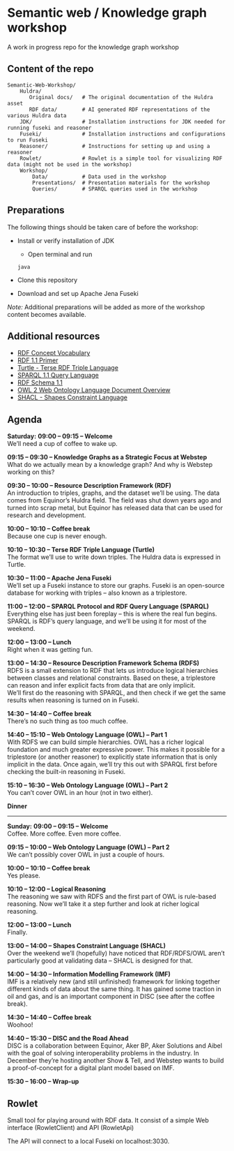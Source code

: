 # Semantic web / Knowledge graph workshop
A work in progress repo for the knowledge graph workshop

## Content of the repo

```
Semantic-Web-Workshop/
    Huldra/
       Original docs/   # The original documentation of the Huldra asset
       RDF data/        # AI generated RDF representations of the various Huldra data
    JDK/                # Installation instructions for JDK needed for running fuseki and reasoner 
    Fuseki/             # Installation instructions and configurations to run Fuseki
    Reasoner/           # Instructions for setting up and using a reasoner
    Rowlet/             # Rowlet is a simple tool for visualizing RDF data (might not be used in the workshop)
    Workshop/
        Data/           # Data used in the workshop
        Presentations/  # Presentation materials for the workshop
        Queries/        # SPARQL queries used in the workshop
```

## Preparations

The following things should be taken care of before the workshop:

- Install or verify installation of JDK
    - Open terminal and run
    ```
    java
    ```

- Clone this repository
- Download and set up Apache Jena Fuseki

*Note:* Additional preparations will be added as more of the workshop content becomes available.

## Additional resources

- [RDF Concept Vocabulary](https://www.w3.org/1999/02/22-rdf-syntax-ns#)    
- [RDF 1.1 Primer](https://www.w3.org/TR/rdf11-primer/)
- [Turtle - Terse RDF Triple Language](https://www.w3.org/TR/turtle/)
- [SPARQL 1.1 Query Language](https://www.w3.org/TR/sparql11-query/)
- [RDF Schema 1.1](https://www.w3.org/TR/rdf-schema/)
- [OWL 2 Web Ontology Language Document Overview](https://www.w3.org/TR/owl2-overview/)
- [SHACL - Shapes Constraint Language](https://www.w3.org/TR/shacl/)

## Agenda

**Saturday:**
**09:00 – 09:15 – Welcome**  
We’ll need a cup of coffee to wake up.  

**09:15 – 09:30 – Knowledge Graphs as a Strategic Focus at Webstep**  
What do we actually mean by a knowledge graph? And why is Webstep working on this?  

**09:30 – 10:00 – Resource Description Framework (RDF)**  
An introduction to triples, graphs, and the dataset we’ll be using. The data comes from Equinor’s Huldra field. The field was shut down years ago and turned into scrap metal, but Equinor has released data that can be used for research and development.  

**10:00 – 10:10 – Coffee break**  
Because one cup is never enough.  

**10:10 – 10:30 – Terse RDF Triple Language (Turtle)**  
The format we’ll use to write down triples. The Huldra data is expressed in Turtle.  

**10:30 – 11:00 – Apache Jena Fuseki**  
We’ll set up a Fuseki instance to store our graphs. Fuseki is an open-source database for working with triples – also known as a triplestore.  

**11:00 – 12:00 – SPARQL Protocol and RDF Query Language (SPARQL)**  
Everything else has just been foreplay – this is where the real fun begins. SPARQL is RDF’s query language, and we’ll be using it for most of the weekend.  

**12:00 – 13:00 – Lunch**  
Right when it was getting fun.  

**13:00 – 14:30 – Resource Description Framework Schema (RDFS)**  
RDFS is a small extension to RDF that lets us introduce logical hierarchies between classes and relational constraints. Based on these, a triplestore can reason and infer explicit facts from data that are only implicit.  
We’ll first do the reasoning with SPARQL, and then check if we get the same results when reasoning is turned on in Fuseki.  

**14:30 – 14:40 – Coffee break**  
There’s no such thing as too much coffee.  

**14:40 – 15:10 – Web Ontology Language (OWL) – Part 1**  
With RDFS we can build simple hierarchies. OWL has a richer logical foundation and much greater expressive power. This makes it possible for a triplestore (or another reasoner) to explicitly state information that is only implicit in the data. Once again, we’ll try this out with SPARQL first before checking the built-in reasoning in Fuseki.  

**15:10 – 16:30 – Web Ontology Language (OWL) – Part 2**  
You can’t cover OWL in an hour (not in two either).  

**Dinner**  

---

**Sunday:**
**09:00 – 09:15 – Welcome**  
Coffee. More coffee. Even more coffee.  

**09:15 – 10:00 – Web Ontology Language (OWL) – Part 2**  
We can’t possibly cover OWL in just a couple of hours.  

**10:00 – 10:10 – Coffee break**  
Yes please.  

**10:10 – 12:00 – Logical Reasoning**  
The reasoning we saw with RDFS and the first part of OWL is rule-based reasoning. Now we’ll take it a step further and look at richer logical reasoning.  

**12:00 – 13:00 – Lunch**  
Finally.  

**13:00 – 14:00 – Shapes Constraint Language (SHACL)**  
Over the weekend we’ll (hopefully) have noticed that RDF/RDFS/OWL aren’t particularly good at validating data – SHACL is designed for that.  

**14:00 – 14:30 – Information Modelling Framework (IMF)**  
IMF is a relatively new (and still unfinished) framework for linking together different kinds of data about the same thing. It has gained some traction in oil and gas, and is an important component in DISC (see after the coffee break).  

**14:30 – 14:40 – Coffee break**  
Woohoo!  

**14:40 – 15:30 – DISC and the Road Ahead**  
DISC is a collaboration between Equinor, Aker BP, Aker Solutions and Aibel with the goal of solving interoperability problems in the industry. In December they’re hosting another Show & Tell, and Webstep wants to build a proof-of-concept for a digital plant model based on IMF.  

**15:30 – 16:00 – Wrap-up**





## Rowlet
Small tool for playing around with RDF data. It consist of a simple Web interface (RowletClient) and API (RowletApi)

The API will connect to a local Fuseki on localhost:3030.

